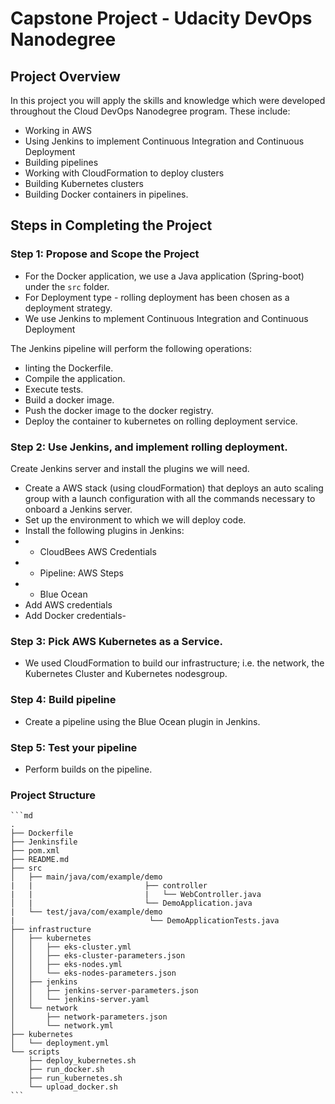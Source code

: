 # Capstone Project - Udacity DevOps Nanodegree 

## Project Overview

In this project you will apply the skills and knowledge which were developed throughout the Cloud DevOps Nanodegree program. These include:

- Working in AWS
- Using Jenkins to implement Continuous Integration and Continuous Deployment
- Building pipelines
- Working with CloudFormation to deploy clusters
- Building Kubernetes clusters
- Building Docker containers in pipelines.

## Steps in Completing the Project
### Step 1: Propose and Scope the Project
- For the Docker application, we use a Java application (Spring-boot) under the `src` folder.
- For Deployment type - rolling deployment has been chosen as a deployment strategy.
- We use Jenkins to mplement Continuous Integration and Continuous Deployment

The Jenkins pipeline will perform the following operations:
* linting the Dockerfile.
* Compile the application.
* Execute tests.
* Build a docker image.
* Push the docker image to the docker registry.
* Deploy the container to kubernetes on rolling deployment service. 

### Step 2: Use Jenkins, and implement rolling deployment. 

Create Jenkins server and install the plugins we will need.
- Create a AWS stack (using cloudFormation) that deploys an auto scaling group with a launch configuration with all the commands necessary to onboard a Jenkins server.
- Set up the environment to which we will deploy code.
- Install the following plugins in Jenkins:
- - CloudBees AWS Credentials
- - Pipeline: AWS Steps
- - Blue Ocean
- Add AWS credentials
- Add Docker credentials- 

### Step 3: Pick AWS Kubernetes as a Service.
- We used CloudFormation to build our infrastructure; i.e. the network, the Kubernetes Cluster and Kubernetes nodesgroup.

### Step 4: Build pipeline
- Create a pipeline using the Blue Ocean plugin in Jenkins.

### Step 5: Test your pipeline
- Perform builds on the pipeline.

### Project Structure

    ```md
    .
    ├── Dockerfile
    ├── Jenkinsfile
    ├── pom.xml
    ├── README.md
    ├── src
    │   ├── main/java/com/example/demo
    |   |                         ├── controller
    |   |                         |   └── WebController.java
    │   |                         └── DemoApplication.java   
    |   └── test/java/com/example/demo
    |                              └── DemoApplicationTests.java
    ├── infrastructure
    │   ├── kubernetes
    │   │   ├── eks-cluster.yml
    │   │   ├── eks-cluster-parameters.json 
    │   │   ├── eks-nodes.yml
    │   │   └── eks-nodes-parameters.json
    │   ├── jenkins
    │   │   ├── jenkins-server-parameters.json
    │   │   └── jenkins-server.yaml
    │   └── network
    │       ├── network-parameters.json
    │       └── network.yml
    ├── kubernetes
    │   └── deployment.yml
    └── scripts
        ├── deploy_kubernetes.sh
        ├── run_docker.sh
        ├── run_kubernetes.sh
        └── upload_docker.sh
    ```
